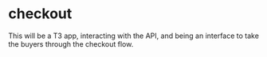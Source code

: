 # checkout
This will be a T3 app, interacting with the API, and being an interface to take the buyers through the checkout flow.
